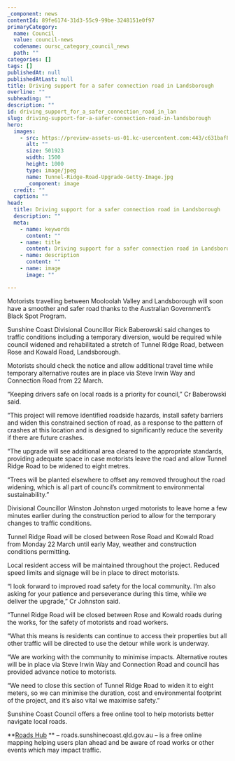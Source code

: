 ```yaml
---
_component: news
contentId: 89fe6174-31d3-55c9-99be-3248151e0f97
primaryCategory:
  name: Council
  value: council-news
  codename: oursc_category_council_news
  path: ""
categories: []
tags: []
publishedAt: null
publishedAtLast: null
title: Driving support for a safer connection road in Landsborough
overline: ""
subheading: ""
description: ""
id: driving_support_for_a_safer_connection_road_in_lan
slug: driving-support-for-a-safer-connection-road-in-landsborough
hero:
  images:
    - src: https://preview-assets-us-01.kc-usercontent.com:443/c631baf8-1b46-001f-580c-d0001b68b4a8/43b8aa20-eb6d-42ff-9ce5-a66d86edce5a/Tunnel-Ridge-Road-Upgrade-Getty-Image.jpg
      alt: ""
      size: 501923
      width: 1500
      height: 1000
      type: image/jpeg
      name: Tunnel-Ridge-Road-Upgrade-Getty-Image.jpg
      _component: image
  credit: ""
  caption: ""
head:
  title: Driving support for a safer connection road in Landsborough
  description: ""
  meta:
    - name: keywords
      content: ""
    - name: title
      content: Driving support for a safer connection road in Landsborough
    - name: description
      content: ""
    - name: image
      image: ""

---
```

Motorists travelling between Mooloolah Valley and Landsborough will soon have a smoother and safer road thanks to the Australian Government’s Black Spot Program.

Sunshine Coast Divisional Councillor Rick Baberowski said changes to traffic conditions including a temporary diversion, would be required while council widened and rehabilitated a stretch of Tunnel Ridge Road, between Rose and Kowald Road, Landsborough.

Motorists should check the notice and allow additional travel time while temporary alternative routes are in place via Steve Irwin Way and Connection Road from 22 March.

“Keeping drivers safe on local roads is a priority for council,” Cr Baberowski said.

“This project will remove identified roadside hazards, install safety barriers and widen this constrained section of road, as a response to the pattern of crashes at this location and is designed to significantly reduce the severity if there are future crashes. 

“The upgrade will see additional area cleared to the appropriate standards, providing adequate space in case motorists leave the road and allow Tunnel Ridge Road to be widened to eight metres.

“Trees will be planted elsewhere to offset any removed throughout the road widening, which is all part of council’s commitment to environmental sustainability.”

Divisional Councillor Winston Johnston urged motorists to leave home a few minutes earlier during the construction period to allow for the temporary changes to traffic conditions.

Tunnel Ridge Road will be closed between Rose Road and Kowald Road from Monday 22 March until early May, weather and construction conditions permitting.

Local resident access will be maintained throughout the project. Reduced speed limits and signage will be in place to direct motorists.

“I look forward to improved road safety for the local community. I’m also asking for your patience and perseverance during this time, while we deliver the upgrade,” Cr Johnston said.

“Tunnel Ridge Road will be closed between Rose and Kowald roads during the works, for the safety of motorists and road workers.

“What this means is residents can continue to access their properties but all other traffic will be directed to use the detour while work is underway.

“We are working with the community to minimise impacts. Alternative routes will be in place via Steve Irwin Way and Connection Road and council has provided advance notice to motorists.

“We need to close this section of Tunnel Ridge Road to widen it to eight meters, so we can minimise the duration, cost and environmental footprint of the project, and it’s also vital we maximise safety.”

Sunshine Coast Council offers a free online tool to help motorists better navigate local roads.

**[Roads Hub](https://www.sunshinecoast.qld.gov.au/roadshub)
** – roads.sunshinecoast.qld.gov.au – is a free online mapping helping users plan ahead and be aware of road works or other events which may impact traffic.
